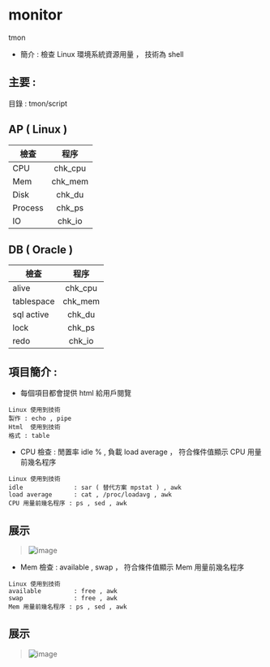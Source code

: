 # monitor
tmon
* 簡介 : 檢查 Linux 環境系統資源用量 ， 技術為 shell
## 主要 :
目錄 : tmon/script
## AP ( Linux )
檢查          | 程序           |
------------- |:-------------:|
CPU           | chk_cpu       |
Mem           | chk_mem       |
Disk          | chk_du        |
Process       | chk_ps        |
IO            | chk_io        |
## DB ( Oracle )
檢查                 | 程序           |
---------------------|:-------------:|
alive                | chk_cpu       |
tablespace           | chk_mem       |
sql active           | chk_du        |
lock                 | chk_ps        |
redo                 | chk_io        |

## 項目簡介 : 
* 每個項目都會提供 html 給用戶閱覽
```
Linux 使用到技術
製作 : echo , pipe
Html  使用到技術
格式 : table
```
* CPU 檢查 : 閒置率 idle % , 負載 load average ， 符合條件值顯示 CPU 用量前幾名程序
```
Linux 使用到技術
idle              : sar ( 替代方案 mpstat ) , awk
load average      : cat , /proc/loadavg , awk
CPU 用量前幾名程序 : ps , sed , awk
```
## 展示
> ![image](https://user-images.githubusercontent.com/96226780/162616698-0c03a238-2a15-4081-a01e-babe399e7291.png)

* Mem 檢查 : available , swap ， 符合條件值顯示 Mem 用量前幾名程序
```
Linux 使用到技術
available         : free , awk
swap              : free , awk
Mem 用量前幾名程序 : ps , sed , awk
```
## 展示
> ![image](https://user-images.githubusercontent.com/96226780/162616711-5977f1ae-1426-44c7-91a6-34887060ca93.png)

